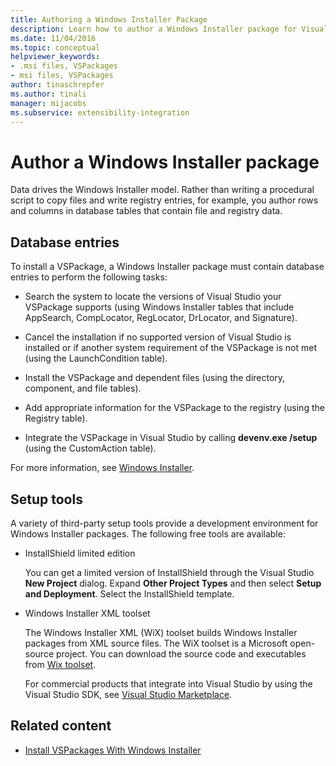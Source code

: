 ```yaml
---
title: Authoring a Windows Installer Package
description: Learn how to author a Windows Installer package for Visual Studio that consists of database tables containing file and registry data.
ms.date: 11/04/2016
ms.topic: conceptual
helpviewer_keywords:
- .msi files, VSPackages
- msi files, VSPackages
author: tinaschrepfer
ms.author: tinali
manager: mijacobs
ms.subservice: extensibility-integration
---
```

# Author a Windows Installer package

Data drives the Windows Installer model. Rather than writing a procedural script to copy files and write registry entries, for example, you author rows and columns in database tables that contain file and registry data.

## Database entries
To install a VSPackage, a Windows Installer package must contain database entries to perform the following tasks:

- Search the system to locate the versions of Visual Studio your VSPackage supports (using Windows Installer tables that include AppSearch, CompLocator, RegLocator, DrLocator, and Signature).

- Cancel the installation if no supported version of Visual Studio is installed or if another system requirement of the VSPackage is not met (using the LaunchCondition table).

- Install the VSPackage and dependent files (using the directory, component, and file tables).

- Add appropriate information for the VSPackage to the registry (using the Registry table).

- Integrate the VSPackage in Visual Studio by calling **devenv.exe /setup** (using the CustomAction table).

For more information, see [Windows Installer](/windows/desktop/Msi/windows-installer-portal).

## Setup tools
A variety of third-party setup tools provide a development environment for Windows Installer packages. The following free tools are available:

- InstallShield limited edition

   You can get a limited version of InstallShield through the Visual Studio **New Project** dialog. Expand **Other Project Types** and then select **Setup and Deployment**. Select the InstallShield template.

- Windows Installer XML toolset

   The Windows Installer XML (WiX) toolset builds Windows Installer packages from XML source files. The WiX toolset is a Microsoft open-source project. You can download the source code and executables from [Wix toolset](https://sourceforge.net/projects/wix/).

   For commercial products that integrate into Visual Studio by using the Visual Studio SDK, see [Visual Studio Marketplace](https://marketplace.visualstudio.com/).

## Related content
- [Install VSPackages With Windows Installer](../../extensibility/internals/installing-vspackages-with-windows-installer.md)
